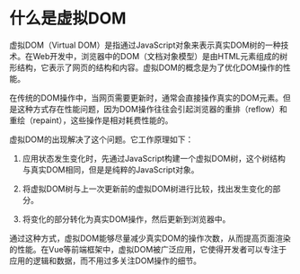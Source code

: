 # 什么是虚拟DOM

虚拟DOM（Virtual DOM）是指通过JavaScript对象来表示真实DOM树的一种技术。在Web开发中，浏览器中的DOM（文档对象模型）是由HTML元素组成的树形结构，它表示了网页的结构和内容。虚拟DOM的概念是为了优化DOM操作的性能。

在传统的DOM操作中，当网页需要更新时，通常会直接操作真实的DOM元素。但是这种方式存在性能问题，因为DOM操作往往会引起浏览器的重排（reflow）和重绘（repaint），这些操作是相对耗费性能的。

虚拟DOM的出现解决了这个问题。它工作原理如下：

1. 应用状态发生变化时，先通过JavaScript构建一个虚拟DOM树，这个树结构与真实DOM相同，但是是纯粹的JavaScript对象。

2. 将虚拟DOM树与上一次更新前的虚拟DOM树进行比较，找出发生变化的部分。

3. 将变化的部分转化为真实DOM操作，然后更新到浏览器中。

通过这种方式，虚拟DOM能够尽量减少真实DOM的操作次数，从而提高页面渲染的性能。在Vue等前端框架中，虚拟DOM被广泛应用，它使得开发者可以专注于应用的逻辑和数据，而不用过多关注DOM操作的细节。

